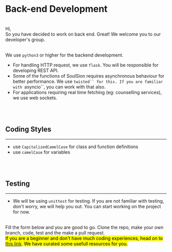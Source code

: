 # Back-end Development
<br/>
Hi, <br/>
So you have decided to work on back end. Great!
We welcome you to our developer's group.

<br/>
<br/>

We use ```python3``` or higher for the backend development.
* For handling HTTP request, we use ```flask```. You will be responsible for developing REST API.
* Some of the functions of SoulSion requires asynchronous behaviour for better performance. We use ```twisted`` for this. If you are familiar with ```asyncio``, you can work with that also.
* For applications requiring real time fetching (eg: counselling services), we use web sockets.

<br/><br/>

## Coding Styles

****

* use ```CapitalizedCamelCase``` for class and function definitions
* use ```camelCase``` for variables


<br/><br/>

## Testing

****

* We will be using ```unittest``` for testing. If you are not familiar with testing, don't worry, we will help you out. You can start working on the project for now.

<br/>
Fill the form below and you are good to go. Clone the repo, make your own branch, code, test and the make a pull request.

<br/>
<mark>
If you are a beginner and don't have much coding experiences, head on to <a href="/resources">this link</a>. We have curated some usefull resources for you.
</mark>
<br/><br/>



